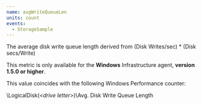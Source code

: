 ```yaml
---
name: avgWriteQueueLen
units: count
events:
  - StorageSample
---
```


The average disk write queue length derived from (Disk Writes/sec) \* (Disk secs/Write)

This metric is only available for the **Windows** Infrastructure agent, **version 1.5.0 or higher**.

This value coincides with the following Windows Performance counter:

\\LogicalDisk(_&lt;drive letter&gt;_)\\Avg. Disk Write Queue Length